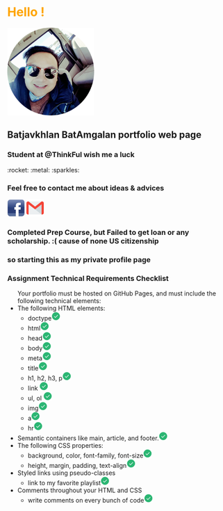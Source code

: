 <h1 style="color:orange;"> Hello ! </h1>
<img src="images/pro-rounded.png" width="200">
<h2>Batjavkhlan BatAmgalan portfolio web page</h2>
<h3>Student at @ThinkFul wish me a luck</h3>:rocket: :metal: :sparkles:
<h3>Feel free to contact me about ideas & advices</h3>
<a href="https://www.facebook.com/bbatjavkhlan" targe="_blank"><img src="images/FB-logo.png" width="40"></a>
<a href="mailtto:batjavkhlan.jason@gmail.com" targe="_blank"><img src="images/gmail-logo.png" width="40"></a>
<h3>Completed Prep Course, but Failed to get loan or any scholarship. :( cause of none US citizenship </h3>
<h3>so starting this as my private profile page </h3>
<h3>Assignment Technical Requirements Checklist</h3>
<ul>Your portfolio must be hosted on GitHub Pages, and must include the following technical elements:
<li>The following HTML elements:
  <ul>
<li>doctype<img src="images/done.png" width="20"></li>
<li>html<img src="images/done.png" width="20"></li>
<li> head<img src="images/done.png" width="20"></li>
<li> body<img src="images/done.png" width="20"></li>
<li> meta<img src="images/done.png" width="20"></li>
<li> title<img src="images/done.png" width="20"></li>
<li> h1, h2, h3, p<img src="images/done.png" width="20"></li>
<li> link <img src="images/done.png" width="20"></li>
<li> ul, ol <img src="images/done.png" width="20"></li>
<li> img<img src="images/done.png" width="20"></li>
<li> a<img src="images/done.png" width="20"></li>
<li> hr<img src="images/done.png" width="20"></li>
    </ul>
  </li>
<li> Semantic containers like main, article, and footer.<img src="images/done.png" width="20"></li>
<li> The following CSS properties:
  <ul>
<li>background, color, font-family, font-size<img src="images/done.png" width="20"></li>
<li>height, margin, padding, text-align<img src="images/done.png" width="20"></li>
    </ul>
  </li>
<li> Styled links using pseudo-classes
  <ul> 
  <li>link to my favorite playlist<img src="images/done.png" width="20"></li>
  </ul>
  </li>
<li>Comments throughout your HTML and CSS
  <ul>
    <li>write comments on every bunch of code<img src="images/done.png" width="20"></li>
  </ul>
  </li>
  </ul>
